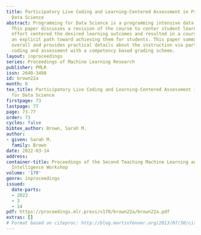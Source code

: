 ```yaml
---
title: Participatory Live Coding and Learning-Centered Assessment in Programming for
  Data Science
abstract: Programming for Data Science is a programming intensive data science course.
  This paper discusses a revision of the course to center student learning. The revision
  effort centered the desired learning outcomes and resulted in a course that charted
  an explicit path toward achieving them for students. This paper summarizes the design
  overall and provides practical details about the instruction via participatory live
  coding and assessment with a competency based grading scheme.
layout: inproceedings
series: Proceedings of Machine Learning Research
publisher: PMLR
issn: 2640-3498
id: brown22a
month: 0
tex_title: Participatory Live Coding and Learning-Centered Assessment in Programming
  for Data Science
firstpage: 73
lastpage: 77
page: 73-77
order: 73
cycles: false
bibtex_author: Brown, Sarah M.
author:
- given: Sarah M.
  family: Brown
date: 2022-03-14
address:
container-title: Proceedings of the Second Teaching Machine Learning and Artificial
  Intelligence Workshop
volume: '170'
genre: inproceedings
issued:
  date-parts:
  - 2022
  - 3
  - 14
pdf: https://proceedings.mlr.press/v170/brown22a/brown22a.pdf
extras: []
# Format based on citeproc: http://blog.martinfenner.org/2013/07/30/citeproc-yaml-for-bibliographies/
---
```

